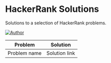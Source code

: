 # HackerRank Solutions
Solutions to a selection of HackerRank problems.

[![Author](https://andrejanesic.com/git-signature-sm.png)](https://github.com/andrejanesic)

| Problem | Solution |
| --- | --- |
| Problem name | Solution link |